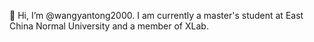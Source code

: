 👋 Hi, I’m @wangyantong2000. I am currently a master's student at East China Normal University and a member of XLab.

<!---
wangyantong2000/wangyantong2000 is a ✨ special ✨ repository because its `README.md` (this file) appears on your GitHub profile.
You can click the Preview link to take a look at your changes.
--->
